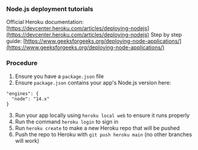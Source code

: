 ### Node.js deployment tutorials
Official Heroku documentation: [https://devcenter.heroku.com/articles/deploying-nodejs](https://devcenter.heroku.com/articles/deploying-nodejs)
Step by step guide: [https://www.geeksforgeeks.org/deploying-node-applications/](https://www.geeksforgeeks.org/deploying-node-applications/)

### Procedure
1. Ensure you have a `package.json` file
2. Ensure `package.json` contains your app's Node.js version here:
  ```
  "engines": {
    "node": "14.x"
  }
  ```
3. Run your app locally using `heroku local web` to ensure it runs properly
4. Run the command `heroku login` to sign in
5. Run `heroku create` to make a new Heroku repo that will be pushed
6. Push the repo to Heroku with `git push heroku main` (no other branches will work)